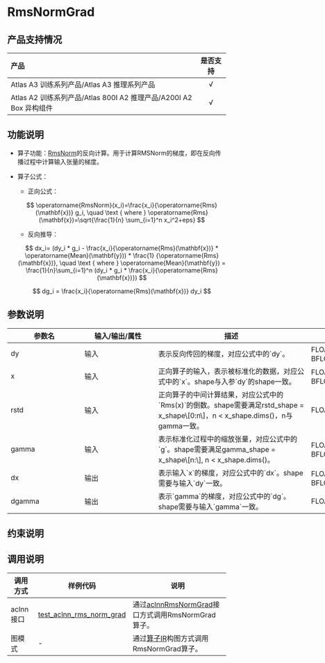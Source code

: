 # RmsNormGrad

## 产品支持情况

|产品             |  是否支持  |
|:-------------------------|:----------:|
|  <term>Atlas A3 训练系列产品/Atlas A3 推理系列产品</term>   |     √    |
|  <term>Atlas A2 训练系列产品/Atlas 800I A2 推理产品/A200I A2 Box 异构组件</term>     |     √    |

## 功能说明

- 算子功能：[RmsNorm](../rms_norm/README.md)的反向计算。用于计算RMSNorm的梯度，即在反向传播过程中计算输入张量的梯度。
- 算子公式：

  - 正向公式：

  $$
  \operatorname{RmsNorm}(x_i)=\frac{x_i}{\operatorname{Rms}(\mathbf{x})} g_i, \quad \text { where } \operatorname{Rms}(\mathbf{x})=\sqrt{\frac{1}{n} \sum_{i=1}^n x_i^2+eps}
  $$

  - 反向推导：

  $$
  dx_i= (dy_i * g_i - \frac{x_i}{\operatorname{Rms}(\mathbf{x})} * \operatorname{Mean}(\mathbf{y})) * \frac{1} {\operatorname{Rms}(\mathbf{x})},  \quad \text { where } \operatorname{Mean}(\mathbf{y}) = \frac{1}{n}\sum_{i=1}^n (dy_i * g_i * \frac{x_i}{\operatorname{Rms}(\mathbf{x})})
  $$

  $$
  dg_i = \frac{x_i}{\operatorname{Rms}(\mathbf{x})} dy_i
  $$


## 参数说明

<table style="undefined;table-layout: fixed; width: 1005px"><colgroup>
  <col style="width: 170px">
  <col style="width: 170px">
  <col style="width: 352px">
  <col style="width: 213px">
  <col style="width: 100px">
  </colgroup>
  <thead>
    <tr>
      <th>参数名</th>
      <th>输入/输出/属性</th>
      <th>描述</th>
      <th>数据类型</th>
      <th>数据格式</th>
    </tr></thead>
  <tbody>
    <tr>
      <td>dy</td>
      <td>输入</td>
      <td>表示反向传回的梯度，对应公式中的`dy`。</td>
      <td>FLOAT32、FLOAT16、BFLOAT16</td>
      <td>ND</td>
    </tr>
    <tr>
      <td>x</td>
      <td>输入</td>
      <td>正向算子的输入，表示被标准化的数据，对应公式中的`x`。shape与入参`dy`的shape一致。</td>
      <td>FLOAT32、FLOAT16、BFLOAT16</td>
      <td>ND</td>
    </tr>
    <tr>
      <td>rstd</td>
      <td>输入</td>
      <td>正向算子的中间计算结果，对应公式中的`Rms(x)`的倒数。shape需要满足rstd_shape = x_shape\[0:n\]，n < x_shape.dims()，n与gamma一致。</td>
      <td>FLOAT32</td>
      <td>ND</td>
    </tr>
    <tr>
      <td>gamma</td>
      <td>输入</td>
      <td>表示标准化过程中的缩放张量，对应公式中的`g`。shape需要满足gamma_shape = x_shape\[n:\], n < x_shape.dims()。</td>
      <td>FLOAT32、FLOAT16、BFLOAT16</td>
      <td>ND</td>
    </tr>
    <tr>
      <td>dx</td>
      <td>输出</td>
      <td>表示输入`x`的梯度，对应公式中的`dx`。shape需要与输入`dy`一致。</td>
      <td>FLOAT32、FLOAT16、BFLOAT16</td>
      <td>ND</td>
    </tr>
    <tr>
      <td>dgamma</td>
      <td>输出</td>
      <td>表示`gamma`的梯度，对应公式中的`dg`。shape需要与输入`gamma`一致。</td>
      <td>FLOAT32</td>
      <td>ND</td>
    </tr>
  </tbody></table>


## 约束说明


## 调用说明

| 调用方式   | 样例代码           | 说明                                         |
| ---------------- | --------------------------- | --------------------------------------------------- |
| aclnn接口  | [test_aclnn_rms_norm_grad](examples/test_aclnn_rms_norm_grad.cpp) | 通过[aclnnRmsNormGrad](docs/aclnnRmsNormGrad.md)接口方式调用RmsNormGrad算子。 |
| 图模式 | -  | 通过[算子IR](op_graph/rms_norm_grad_proto.h)构图方式调用RmsNormGrad算子。         |

<!--[test_geir_rms_norm_grad](examples/test_geir_rms_norm_grad.cpp)-->